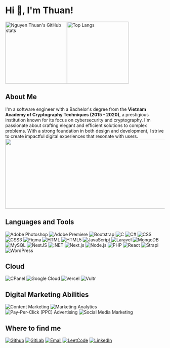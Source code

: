 # Hi 👋, I'm Thuan!

<div style="display: flex; align-items: center;">
  <img src="https://github-readme-stats.vercel.app/api?username=thuanvannguyen&bg_color=30,e96443,904e95&title_color=fff&text_color=fff&icon_color=fff&hide_border=false&include_all_commits=false&count_private=true&show_icons=true" alt="Nguyen Thuan's GitHub stats" style="height: 195px;">
  <img src="https://github-readme-stats.vercel.app/api/top-langs/?username=thuanvannguyen&bg_color=30,e96443,904e95&title_color=fff&text_color=fff&icon_color=fff&layout=compact&langs_count=8" alt="Top Langs" style="height: 195px;">
</div>

## About Me

I'm a software engineer with a Bachelor's degree from the **Vietnam Academy of Cryptography Techniques (2015 - 2020)**, a prestigious institution known for its focus on cybersecurity and cryptography. I'm passionate about crafting elegant and efficient solutions to complex problems. With a strong foundation in both design and development, I strive to create impactful digital experiences that resonate with users.
<img width="800" height="220" src="https://streak-stats.demolab.com?user=thuanvannguyen&theme=highcontrast&hide_border=true&border_radius=5&card_width=800">

## Languages and Tools

![Adobe Photoshop](https://img.shields.io/badge/Adobe%20Photoshop-31A8FF?logo=adobe%20photoshop&logoColor=white)
![Adobe Premiere](https://img.shields.io/badge/Adobe%20Premiere-9999FF?logo=adobe%20premiere&logoColor=white)
![Bootstrap](https://img.shields.io/badge/Bootstrap-563D7C?logo=bootstrap&logoColor=white)
![C](https://img.shields.io/badge/C-00599C?logo=c&logoColor=white)
![C#](https://img.shields.io/badge/C%23-239120?logo=c-sharp&logoColor=white)
![CSS](https://img.shields.io/badge/CSS-239120?logo=css3&logoColor=white)
![CSS3](https://img.shields.io/badge/CSS3-1572B6?logo=css3&logoColor=white)
![Figma](https://img.shields.io/badge/Figma-F24E1E?logo=figma&logoColor=white)
![HTML](https://img.shields.io/badge/HTML-239120?logo=html5&logoColor=white)
![HTML5](https://img.shields.io/badge/HTML5-E34F26?logo=html5&logoColor=white)
![JavaScript](https://img.shields.io/badge/JavaScript-F7DF1E?logo=javascript&logoColor=black)
![Laravel](https://img.shields.io/badge/Laravel-FF2D20?logo=laravel&logoColor=white)
![MongoDB](https://img.shields.io/badge/MongoDB-47A248?logo=mongodb&logoColor=white)
![MySQL](https://img.shields.io/badge/MySQL-00000F?logo=mysql&logoColor=white)
![NestJS](https://img.shields.io/badge/NestJS-E0234E?logo=nestjs&logoColor=white)
![.NET](https://img.shields.io/badge/.NET-512BD4?logo=.net&logoColor=white)
![Next.js](https://img.shields.io/badge/Next.js-000000?logo=next.js&logoColor=white)
![Node.js](https://img.shields.io/badge/Node.js-43853D?logo=node.js&logoColor=white)
![PHP](https://img.shields.io/badge/PHP-777BB4?logo=php&logoColor=white)
![React](https://img.shields.io/badge/React-61DAFB?logo=react&logoColor=white)
![Strapi](https://img.shields.io/badge/Strapi-2E7EEA?logo=strapi&logoColor=white)
![WordPress](https://img.shields.io/badge/WordPress-21759B?logo=wordpress&logoColor=white)

## Cloud

![CPanel](https://img.shields.io/badge/cPanel-FF6C2C?logo=cpanel&logoColor=white)
![Google Cloud](https://img.shields.io/badge/Google_Cloud-4285F4?logo=google-cloud&logoColor=white)
![Vercel](https://img.shields.io/badge/Vercel-000000?logo=vercel&logoColor=white)
![Vultr](https://img.shields.io/badge/Vultr-007BFC?logo=vultr&logoColor=white)

## Digital Marketing Abilities

![Content Marketing](https://img.shields.io/badge/Content%20Marketing-FF6F61?logo=contentful&logoColor=white)
![Marketing Analytics](https://img.shields.io/badge/Marketing%20Analytics-0054A6?logo=googleanalytics&logoColor=white)
![Pay-Per-Click (PPC) Advertising](https://img.shields.io/badge/PPC%20Advertising-FF4500?logo=googleads&logoColor=white)
![Social Media Marketing](https://img.shields.io/badge/Social%20Media%20Marketing-1DA1F2?logo=twitter&logoColor=white)

## Where to find me

[![Github](https://img.shields.io/badge/GitHub-100000?logo=github&logoColor=white)](https://github.com/thuanvannguyen)
[![GitLab](https://img.shields.io/badge/GitLab-330F63?logo=github&logoColor=white)](https://gitlab.com/thuannbjsc)
[![Email](https://img.shields.io/badge/Email-D14836?logo=gmail&logoColor=white)](mailto:nguyenthuankma@gmail.com)
[![LeetCode](https://img.shields.io/badge/LeetCode-FFA116?logo=leetcode&logoColor=white)](https://leetcode.com/u/nguyenthuankma/)
[![LinkedIn](https://img.shields.io/badge/LinkedIn-0077B5?logo=linkedin&logoColor=white)](https://www.linkedin.com/in/nguyen-van-thuan-987b8415a)<br>
